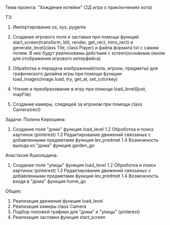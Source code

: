 Тема проекта: "Хождение котейки"
(2Д игра о приключениях кота)

ТЗ:
1. Импортирование os, sys, pygame

2. Создание игрового поля и заставки при помощи функций start_screen(transform, blit, render, get_rect, intro_rect) и generate_level(class Tile, class Player) и файла формата txt с самим полем. В них будут реализованы деёстыия с screen(основным окном для отображения игрового интерфейса)

3. Обработка и передача изображений(поле, игроки, предметы) для графического дизайна игры при помощи функции load_images(image.load, try, get_at, set_colorkey)

4. Чтение и преобразование в игру при помощи load_level(ljust, mapFile)

5. Создание камеры, следящей за игроком при помощи class Camera(rect)


Задачи:
Полина Кирюшина:
1. Создание поля "дома" функция load_level
1.2 Оброботка и поиск картинок (pinterest)
1.3 Редактирование движений связзаных с добавленными предметами функция lev_predmet
1.4 Возможность выхода из "дома" функция garden_go

Анастасия Яшкольдина:
1. Создание поля "улицы" функция load_level
1.2 Оброботка и поиск картинок (pinterest)
1.3 Редактирование движений связзаных с добавленными предметами функция lev_predmet
1.4 Возможность входа в "дома" функция home_go

Общее:
1. Реализация движения функция load_level
2. Реализация камеры class Camera
3. Подбор похожей графики для "дома" и "улицы" (pinterest)
4. Реализация заставки функция start_screen
